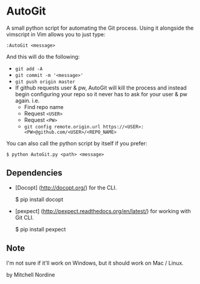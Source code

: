 AutoGit
=======

A small python script for automating the Git process. Using it
alongside the vimscript in Vim allows you to just type:

    :AutoGit <message>

And this will do the following:
- `git add -A`
- `git commit -m '<message>'`
- `git push origin master`
- If github requests user & pw, AutoGit will kill the process
and instead begin configuring your repo so it never has to
ask for your user & pw again. i.e.
    - Find repo name
    - Request `<USER>`
    - Request `<PW>`
    - `git config remote.origin.url https://<USER>:<PW>@github.com/<USER>/<REPO_NAME>`

You can also call the python script by itself if you prefer:

    $ python AutoGit.py <path> <message>


Dependencies
------------

- [Docopt] (http://docopt.org/) for the CLI.

    $ pip install docopt

- [pexpect] (http://pexpect.readthedocs.org/en/latest/) for working with Git CLI.

    $ pip install pexpect


Note
----

I'm not sure if it'll work on Windows, but it should work
on Mac / Linux.


by Mitchell Nordine

